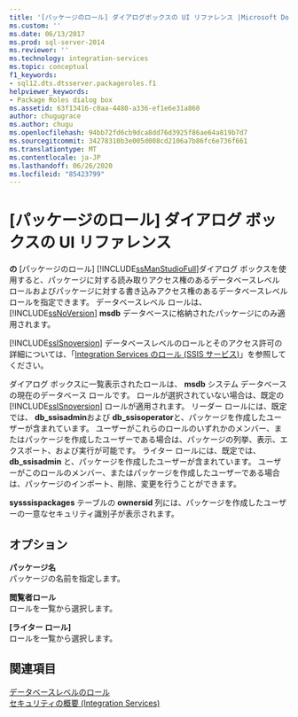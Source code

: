```yaml
---
title: '[パッケージのロール] ダイアログボックスの UI リファレンス |Microsoft Docs'
ms.custom: ''
ms.date: 06/13/2017
ms.prod: sql-server-2014
ms.reviewer: ''
ms.technology: integration-services
ms.topic: conceptual
f1_keywords:
- sql12.dts.dtsserver.packageroles.f1
helpviewer_keywords:
- Package Roles dialog box
ms.assetid: 63f13416-c0aa-4480-a336-ef1e6e31a860
author: chugugrace
ms.author: chugu
ms.openlocfilehash: 94bb72fd6cb9dca8dd76d3925f86ae64a819b7d7
ms.sourcegitcommit: 34278310b3e005d008cd2106a7b86fc6e736f661
ms.translationtype: MT
ms.contentlocale: ja-JP
ms.lasthandoff: 06/26/2020
ms.locfileid: "85423799"
---
```

# <a name="package-roles-dialog-box-ui-reference"></a>[パッケージのロール] ダイアログ ボックスの UI リファレンス
  **の** [パッケージのロール] [!INCLUDE[ssManStudioFull](../includes/ssmanstudiofull-md.md)]ダイアログ ボックスを使用すると、パッケージに対する読み取りアクセス権のあるデータベースレベル ロールおよびパッケージに対する書き込みアクセス権のあるデータベースレベル ロールを指定できます。 データベースレベル ロールは、[!INCLUDE[ssNoVersion](../includes/ssnoversion-md.md)] **msdb** データベースに格納されたパッケージにのみ適用されます。  
  
 [!INCLUDE[ssISnoversion](../includes/ssisnoversion-md.md)] データベースレベルのロールとそのアクセス許可の詳細については、「[Integration Services のロール (SSIS サービス)](security/integration-services-roles-ssis-service.md)」を参照してください。  
  
 ダイアログ ボックスに一覧表示されたロールは、 **msdb** システム データベースの現在のデータベース ロールです。 ロールが選択されていない場合は、既定の [!INCLUDE[ssISnoversion](../includes/ssisnoversion-md.md)] ロールが適用されます。 リーダー ロールには、既定では、 **db_ssisadmin**および **db_ssisoperator**と、パッケージを作成したユーザーが含まれています。 ユーザーがこれらのロールのいずれかのメンバー、またはパッケージを作成したユーザーである場合は、パッケージの列挙、表示、エクスポート、および実行が可能です。 ライター ロールには、既定では、 **db_ssisadmin** と、パッケージを作成したユーザーが含まれています。 ユーザーがこのロールのメンバー、またはパッケージを作成したユーザーである場合は、パッケージのインポート、削除、変更を行うことができます。  
  
 **sysssispackages** テーブルの **ownersid** 列には、パッケージを作成したユーザーの一意なセキュリティ識別子が表示されます。  
  
## <a name="options"></a>オプション  
 **パッケージ名**  
 パッケージの名前を指定します。  
  
 **閲覧者ロール**  
 ロールを一覧から選択します。  
  
 **[ライター ロール]**  
 ロールを一覧から選択します。  
  
## <a name="see-also"></a>関連項目  
 [データベースレベルのロール](../relational-databases/security/authentication-access/database-level-roles.md)   
 [セキュリティの概要 &#40;Integration Services&#41;](security/security-overview-integration-services.md)  
  
  
